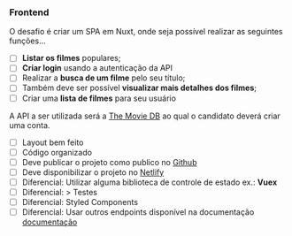 ### Frontend

O desafio é criar um SPA em Nuxt, onde seja possível realizar as seguintes funções...  

- [ ] **Listar os filmes** populares;
- [ ] **Criar login** usando a autenticação da API
- [ ] Realizar a **busca de um filme** pelo seu título;
- [ ] Também deve ser possível **visualizar mais detalhes dos filmes**;
- [ ] Criar uma **lista de filmes** para seu usuário

A API a ser utilizada será a [The Movie DB](https://www.themoviedb.org/documentation/api/sessions) ao qual o candidato deverá criar uma conta.

- [ ] Layout bem feito
- [ ] Código organizado
- [ ] Deve publicar o projeto como publico no [Github](https://github.com/)
- [ ] Deve disponibilizar o projeto no [Netlify](https://www.netlify.com/)
- [ ] Diferencial: Utilizar alguma biblioteca de controle de estado ex.: **Vuex**
- [ ] Diferencial: > Testes
- [ ] Diferencial: Styled Components
- [ ] Diferencial: Usar outros endpoints disponível na documentação  [documentação](https://developers.themoviedb.org/3/getting-started/introduction)